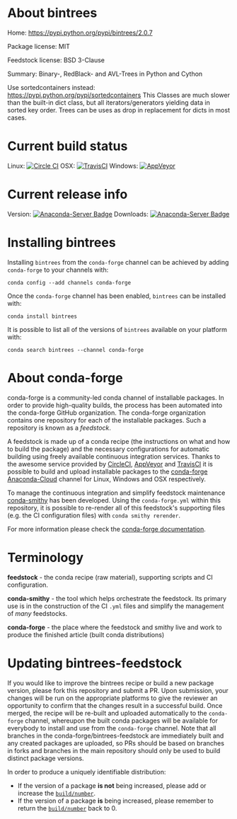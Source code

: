 About bintrees
==============

Home: https://pypi.python.org/pypi/bintrees/2.0.7

Package license: MIT

Feedstock license: BSD 3-Clause

Summary: Binary-, RedBlack- and AVL-Trees in Python and Cython

Use sortedcontainers instead: https://pypi.python.org/pypi/sortedcontainers
This Classes are much slower than the built-in dict class, but all iterators/generators
yielding data in sorted key order. Trees can be uses as drop in replacement
for dicts in most cases.


Current build status
====================

Linux: [![Circle CI](https://circleci.com/gh/conda-forge/bintrees-feedstock.svg?style=shield)](https://circleci.com/gh/conda-forge/bintrees-feedstock)
OSX: [![TravisCI](https://travis-ci.org/conda-forge/bintrees-feedstock.svg?branch=master)](https://travis-ci.org/conda-forge/bintrees-feedstock)
Windows: [![AppVeyor](https://ci.appveyor.com/api/projects/status/github/conda-forge/bintrees-feedstock?svg=True)](https://ci.appveyor.com/project/conda-forge/bintrees-feedstock/branch/master)

Current release info
====================
Version: [![Anaconda-Server Badge](https://anaconda.org/conda-forge/bintrees/badges/version.svg)](https://anaconda.org/conda-forge/bintrees)
Downloads: [![Anaconda-Server Badge](https://anaconda.org/conda-forge/bintrees/badges/downloads.svg)](https://anaconda.org/conda-forge/bintrees)

Installing bintrees
===================

Installing `bintrees` from the `conda-forge` channel can be achieved by adding `conda-forge` to your channels with:

```
conda config --add channels conda-forge
```

Once the `conda-forge` channel has been enabled, `bintrees` can be installed with:

```
conda install bintrees
```

It is possible to list all of the versions of `bintrees` available on your platform with:

```
conda search bintrees --channel conda-forge
```


About conda-forge
=================

conda-forge is a community-led conda channel of installable packages.
In order to provide high-quality builds, the process has been automated into the
conda-forge GitHub organization. The conda-forge organization contains one repository
for each of the installable packages. Such a repository is known as a *feedstock*.

A feedstock is made up of a conda recipe (the instructions on what and how to build
the package) and the necessary configurations for automatic building using freely
available continuous integration services. Thanks to the awesome service provided by
[CircleCI](https://circleci.com/), [AppVeyor](http://www.appveyor.com/)
and [TravisCI](https://travis-ci.org/) it is possible to build and upload installable
packages to the [conda-forge](https://anaconda.org/conda-forge)
[Anaconda-Cloud](http://docs.anaconda.org/) channel for Linux, Windows and OSX respectively.

To manage the continuous integration and simplify feedstock maintenance
[conda-smithy](http://github.com/conda-forge/conda-smithy) has been developed.
Using the ``conda-forge.yml`` within this repository, it is possible to re-render all of
this feedstock's supporting files (e.g. the CI configuration files) with ``conda smithy rerender``.

For more information please check the [conda-forge documentation](https://conda-forge.org/docs/).

Terminology
===========

**feedstock** - the conda recipe (raw material), supporting scripts and CI configuration.

**conda-smithy** - the tool which helps orchestrate the feedstock.
                   Its primary use is in the construction of the CI ``.yml`` files
                   and simplify the management of *many* feedstocks.

**conda-forge** - the place where the feedstock and smithy live and work to
                  produce the finished article (built conda distributions)


Updating bintrees-feedstock
===========================

If you would like to improve the bintrees recipe or build a new
package version, please fork this repository and submit a PR. Upon submission,
your changes will be run on the appropriate platforms to give the reviewer an
opportunity to confirm that the changes result in a successful build. Once
merged, the recipe will be re-built and uploaded automatically to the
`conda-forge` channel, whereupon the built conda packages will be available for
everybody to install and use from the `conda-forge` channel.
Note that all branches in the conda-forge/bintrees-feedstock are
immediately built and any created packages are uploaded, so PRs should be based
on branches in forks and branches in the main repository should only be used to
build distinct package versions.

In order to produce a uniquely identifiable distribution:
 * If the version of a package **is not** being increased, please add or increase
   the [``build/number``](http://conda.pydata.org/docs/building/meta-yaml.html#build-number-and-string).
 * If the version of a package **is** being increased, please remember to return
   the [``build/number``](http://conda.pydata.org/docs/building/meta-yaml.html#build-number-and-string)
   back to 0.